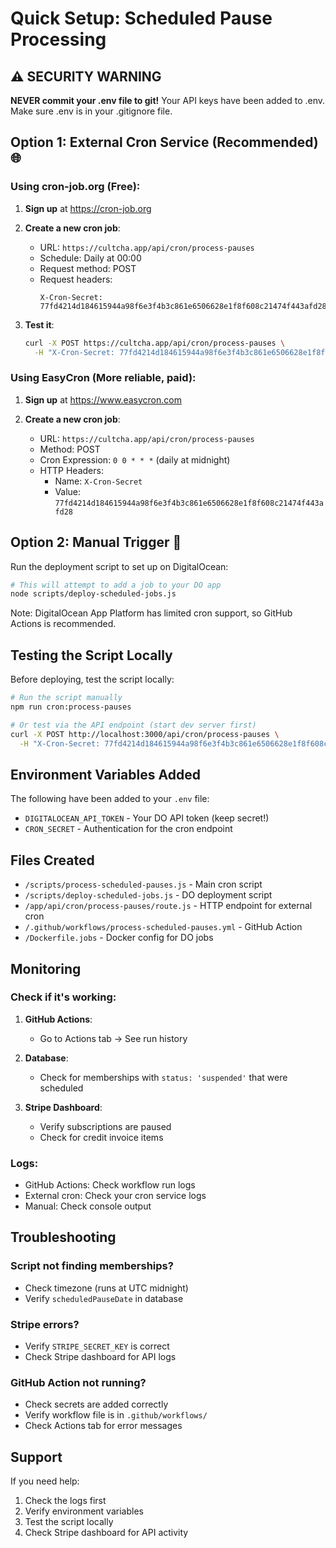 # Quick Setup: Scheduled Pause Processing

## ⚠️ SECURITY WARNING
**NEVER commit your .env file to git!** Your API keys have been added to .env.
Make sure .env is in your .gitignore file.

## Option 1: External Cron Service (Recommended) 🌐

### Using cron-job.org (Free):

1. **Sign up** at https://cron-job.org

2. **Create a new cron job**:
   - URL: `https://cultcha.app/api/cron/process-pauses`
   - Schedule: Daily at 00:00
   - Request method: POST
   - Request headers:
     ```
     X-Cron-Secret: 77fd4214d184615944a98f6e3f4b3c861e6506628e1f8f608c21474f443afd28
     ```

3. **Test it**:
   ```bash
   curl -X POST https://cultcha.app/api/cron/process-pauses \
     -H "X-Cron-Secret: 77fd4214d184615944a98f6e3f4b3c861e6506628e1f8f608c21474f443afd28"
   ```

### Using EasyCron (More reliable, paid):

1. **Sign up** at https://www.easycron.com

2. **Create a new cron job**:
   - URL: `https://cultcha.app/api/cron/process-pauses`
   - Method: POST
   - Cron Expression: `0 0 * * *` (daily at midnight)
   - HTTP Headers:
     - Name: `X-Cron-Secret`
     - Value: `77fd4214d184615944a98f6e3f4b3c861e6506628e1f8f608c21474f443afd28`

## Option 2: Manual Trigger 🚀

Run the deployment script to set up on DigitalOcean:

```bash
# This will attempt to add a job to your DO app
node scripts/deploy-scheduled-jobs.js
```

Note: DigitalOcean App Platform has limited cron support, so GitHub Actions is recommended.

## Testing the Script Locally

Before deploying, test the script locally:

```bash
# Run the script manually
npm run cron:process-pauses

# Or test via the API endpoint (start dev server first)
curl -X POST http://localhost:3000/api/cron/process-pauses \
  -H "X-Cron-Secret: 77fd4214d184615944a98f6e3f4b3c861e6506628e1f8f608c21474f443afd28"
```

## Environment Variables Added

The following have been added to your `.env` file:

- `DIGITALOCEAN_API_TOKEN` - Your DO API token (keep secret!)
- `CRON_SECRET` - Authentication for the cron endpoint

## Files Created

- `/scripts/process-scheduled-pauses.js` - Main cron script
- `/scripts/deploy-scheduled-jobs.js` - DO deployment script
- `/app/api/cron/process-pauses/route.js` - HTTP endpoint for external cron
- `/.github/workflows/process-scheduled-pauses.yml` - GitHub Action
- `/Dockerfile.jobs` - Docker config for DO jobs

## Monitoring

### Check if it's working:

1. **GitHub Actions**:
   - Go to Actions tab → See run history

2. **Database**:
   - Check for memberships with `status: 'suspended'` that were scheduled

3. **Stripe Dashboard**:
   - Verify subscriptions are paused
   - Check for credit invoice items

### Logs:

- GitHub Actions: Check workflow run logs
- External cron: Check your cron service logs
- Manual: Check console output

## Troubleshooting

### Script not finding memberships?
- Check timezone (runs at UTC midnight)
- Verify `scheduledPauseDate` in database

### Stripe errors?
- Verify `STRIPE_SECRET_KEY` is correct
- Check Stripe dashboard for API logs

### GitHub Action not running?
- Check secrets are added correctly
- Verify workflow file is in `.github/workflows/`
- Check Actions tab for error messages

## Support

If you need help:
1. Check the logs first
2. Verify environment variables
3. Test the script locally
4. Check Stripe dashboard for API activity